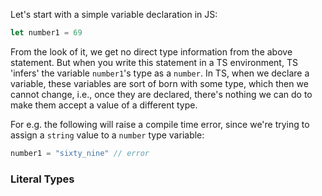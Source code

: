 Let's start with a simple variable declaration in JS:

```ts
let number1 = 69
```

From the look of it, we get no direct type information from the above statement. But when you write this statement in a TS environment, TS 'infers' the variable `number1`'s type as a `number`. In TS, when we declare a variable, these variables are sort of born with some type, which then we cannot change, i.e., once they are declared, there's nothing we can do to make them accept a value of a different type.

For e.g. the following will raise a compile time error, since we're trying to assign a `string` value to a `number` type variable:

```ts
number1 = "sixty_nine" // error
```

### Literal Types
